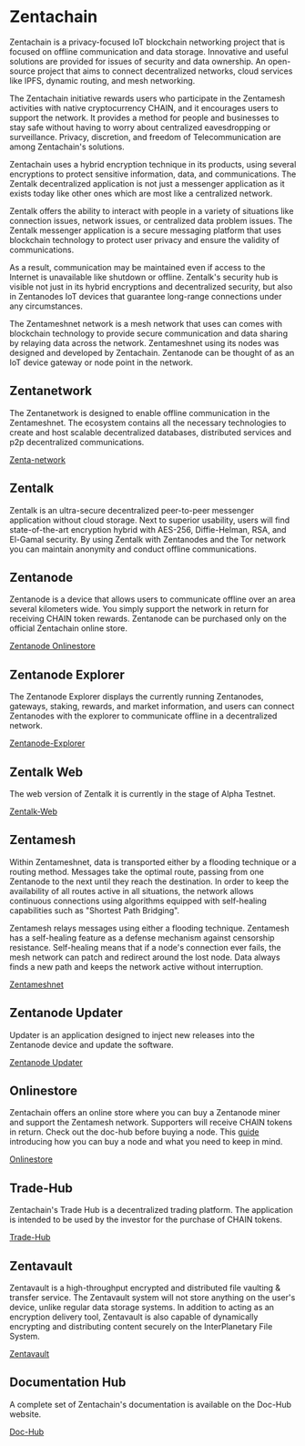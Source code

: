 # Zentachain

Zentachain is a privacy-focused IoT blockchain networking project that is focused on offline communication and data storage. Innovative and useful solutions are provided for issues of security and data ownership. An open-source project that aims to connect decentralized networks, cloud services like IPFS, dynamic routing, and mesh networking.

The Zentachain initiative rewards users who participate in the Zentamesh activities with native cryptocurrency CHAIN, and it encourages users to support the network. It provides a method for people and businesses to stay safe without having to worry about centralized eavesdropping or surveillance. Privacy, discretion, and freedom of Telecommunication are among Zentachain's solutions.

Zentachain uses a hybrid encryption technique in its products, using several encryptions to protect sensitive information, data, and communications. The Zentalk decentralized application is not just a messenger application as it exists today like other ones which are most like a centralized network. 

Zentalk offers the ability to interact with people in a variety of situations like connection issues, network issues, or centralized data problem issues. The Zentalk messenger application is a secure messaging platform that uses blockchain technology to protect user privacy and ensure the validity of communications.

As a result, communication may be maintained even if access to the Internet is unavailable like shutdown or offline. Zentalk's security hub is visible not just in its hybrid encryptions and decentralized security, but also in Zentanodes IoT devices that guarantee long-range connections under any circumstances.

The Zentameshnet network is a mesh network that uses can comes with blockchain technology to provide secure communication and data sharing by relaying data across the network. Zentameshnet using its nodes was designed and developed by Zentachain. Zentanode can be thought of as an IoT device gateway or node point in the network.

## Zentanetwork

The Zentanetwork is designed to enable offline communication in the Zentameshnet. The ecosystem contains all the necessary technologies to create and host scalable decentralized databases, distributed services and p2p decentralized communications.

[Zenta-network](https://docs.zentachain.io/zentanetwork)

## Zentalk

Zentalk is an ultra-secure decentralized peer-to-peer messenger application without cloud storage. Next to superior usability, users will find state-of-the-art encryption hybrid with AES-256, Diffie-Helman, RSA, and El-Gamal security. By using Zentalk with Zentanodes and the Tor network you can maintain anonymity and conduct offline communications.

## Zentanode

Zentanode is a device that allows users to communicate offline over an area several kilometers wide. You simply support the network in return for receiving CHAIN token rewards. Zentanode can be purchased only on the official Zentachain online store.

[Zentanode Onlinestore](https://zentanode.com)

## Zentanode Explorer

The Zentanode Explorer displays the currently running Zentanodes, gateways, staking, rewards, and market information, and users can connect Zentanodes with the explorer to communicate offline in a decentralized network.

[Zentanode-Explorer](https://explorer.zentanode.com/)

## Zentalk Web

The web version of Zentalk it is currently in the stage of Alpha Testnet.

[Zentalk-Web](https://zentalk.chat)

## Zentamesh

Within Zentameshnet, data is transported either by a flooding technique or a routing method. Messages take the optimal route, passing from one Zentanode to the next until they reach the destination. In order to keep the availability of all routes active in all situations, the network allows continuous connections using algorithms equipped with self-healing capabilities such as "Shortest Path Bridging".

Zentamesh relays messages using either a flooding technique. Zentamesh has a self-healing feature as a defense mechanism against censorship resistance. Self-healing means that if a node's connection ever fails, the mesh network can patch and redirect around the lost node. Data always finds a new path and keeps the network active without interruption.

[Zentameshnet](https://docs.zentachain.io/Overview/introduction)

## Zentanode Updater

Updater is an application designed to inject new releases into the Zentanode device and update the software.

[Zentanode Updater](https://github.com/ZentaChain/Zentanode-Updater)

## Onlinestore

Zentachain offers an online store where you can buy a Zentanode miner and support the Zentamesh network. Supporters will receive CHAIN tokens in return. Check out the doc-hub before buying a node. This [guide](https://docs.zentachain.io/zentanode/purchase-guide) introducing how you can buy a node and what you need to keep in mind.

[Onlinestore](https://zentanode.com)

## Trade-Hub
Zentachain's Trade Hub is a decentralized trading platform. The application is intended to be used by the investor for the purchase of CHAIN tokens.

[Trade-Hub](https://trade.zentachain.io)

## Zentavault

Zentavault is a high-throughput encrypted and distributed file vaulting & transfer service. The Zentavault system will not store anything on the user's device, unlike regular data storage systems. In addition to acting as an encryption delivery tool, Zentavault is also capable of dynamically encrypting and distributing content securely on the InterPlanetary File System.

[Zentavault](https://github.com/ZentaChain/Zentavault)
 
## Documentation Hub

A complete set of Zentachain's documentation is available on the Doc-Hub website.

[Doc-Hub](https://docs.zentachain.io)
